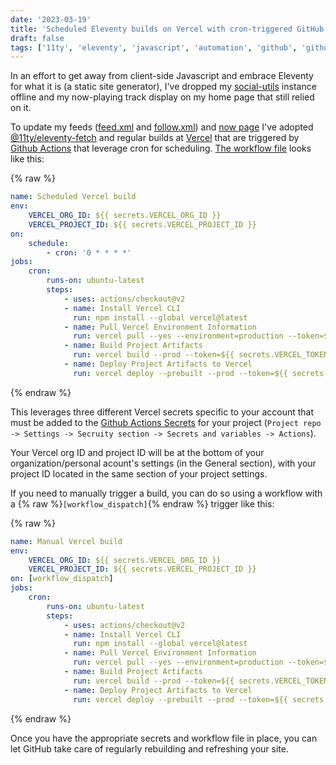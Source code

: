 ```yaml
---
date: '2023-03-19'
title: 'Scheduled Eleventy builds on Vercel with cron-triggered GitHub actions'
draft: false
tags: ['11ty', 'eleventy', 'javascript', 'automation', 'github', 'github actions', 'cron', 'yaml']
---
```


In an effort to get away from client-side Javascript and embrace Eleventy for what it is (a static site generator), I've dropped my [social-utils](https://github.com/cdransf/social-utils) instance offline and my now-playing track display on my home page that still relied on it.<!-- excerpt -->

To update my feeds ([feed.xml](https://coryd.dev/feed.xml) and [follow.xml](https://coryd.dev/follow.xml)) and [now page](/now) I've adopted [@11ty/eleventy-fetch](https://www.npmjs.com/package/@11ty/eleventy-fetch) and regular builds at [Vercel](https://vercel.com/) that are triggered by [Github Actions](https://docs.github.com/en/actions) that leverage cron for scheduling. [The workflow file](https://github.com/cdransf/coryd.dev/blob/e886857387661ceeba4f2b368989ec32f0c3f121/.github/workflows/scheduled-build.yaml) looks like this:

{% raw %}

```yaml
name: Scheduled Vercel build
env:
    VERCEL_ORG_ID: ${{ secrets.VERCEL_ORG_ID }}
    VERCEL_PROJECT_ID: ${{ secrets.VERCEL_PROJECT_ID }}
on:
    schedule:
        - cron: '0 * * * *'
jobs:
    cron:
        runs-on: ubuntu-latest
        steps:
            - uses: actions/checkout@v2
            - name: Install Vercel CLI
              run: npm install --global vercel@latest
            - name: Pull Vercel Environment Information
              run: vercel pull --yes --environment=production --token=${{ secrets.VERCEL_TOKEN }}
            - name: Build Project Artifacts
              run: vercel build --prod --token=${{ secrets.VERCEL_TOKEN }}
            - name: Deploy Project Artifacts to Vercel
              run: vercel deploy --prebuilt --prod --token=${{ secrets.VERCEL_TOKEN }}
```

{% endraw %}

This leverages three different Vercel secrets specific to your account that must be added to the [Github Actions Secrets](https://docs.github.com/en/rest/actions/secrets?apiVersion=2022-11-28) for your project (`Project repo -> Settings -> Secruity section -> Secrets and variables -> Actions`).

Your Vercel org ID and project ID will be at the bottom of your organization/personal acount's settings (in the General section), with your project ID located in the same section of your project settings.

If you need to manually trigger a build, you can do so using a workflow with a {% raw %}`[workflow_dispatch]`{% endraw %} trigger like this:

{% raw %}

```yaml
name: Manual Vercel build
env:
    VERCEL_ORG_ID: ${{ secrets.VERCEL_ORG_ID }}
    VERCEL_PROJECT_ID: ${{ secrets.VERCEL_PROJECT_ID }}
on: [workflow_dispatch]
jobs:
    cron:
        runs-on: ubuntu-latest
        steps:
            - uses: actions/checkout@v2
            - name: Install Vercel CLI
              run: npm install --global vercel@latest
            - name: Pull Vercel Environment Information
              run: vercel pull --yes --environment=production --token=${{ secrets.VERCEL_TOKEN }}
            - name: Build Project Artifacts
              run: vercel build --prod --token=${{ secrets.VERCEL_TOKEN }}
            - name: Deploy Project Artifacts to Vercel
              run: vercel deploy --prebuilt --prod --token=${{ secrets.VERCEL_TOKEN }}
```

{% endraw %}

Once you have the appropriate secrets and workflow file in place, you can let GitHub take care of regularly rebuilding and refreshing your site.
